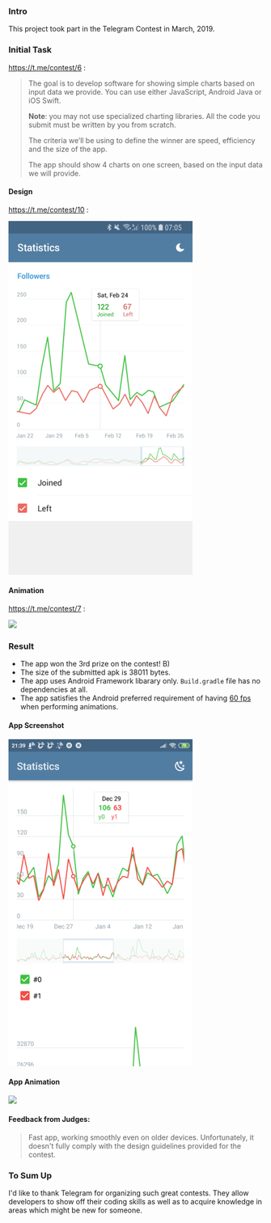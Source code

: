 ### Intro
This project took part in the Telegram Contest in March, 2019.

### Initial Task
https://t.me/contest/6 :
> The goal is to develop software for showing simple charts based on input data we provide. You can use either JavaScript, Android Java or iOS Swift.
>
> **Note**: you may not use specialized charting libraries. All the code you submit must be written by you from scratch.
>
> The criteria we’ll be using to define the winner are speed, efficiency and the size of the app.
>
> The app should show 4 charts on one screen, based on the input data we will provide.

#### Design
https://t.me/contest/10 :

<img src="/docs/design_provided.png">

#### Animation
https://t.me/contest/7 :

<img src="/docs/animation_provided.gif">

### Result
* The app won the 3rd prize on the contest! B)
* The size of the submitted apk is 38011 bytes. 
* The app uses Android Framework libarary only. `Build.gradle` file has no dependencies at all.
* The app satisfies the Android preferred requirement of having [60 fps](https://www.youtube.com/watch?v=CaMTIgxCSqU) when performing animations.

#### App Screenshot
<img src="/docs/design_implemented.png">

#### App Animation
<img src="/docs/animation_implemented.png">

#### Feedback from Judges:
> Fast app, working smoothly even on older devices. Unfortunately, it doesn't fully comply with the design guidelines provided for the contest.

### To Sum Up
I'd like to thank Telegram for organizing such great contests. They allow developers to show off their coding skills as well as to acquire knowledge in areas which might be new for someone.